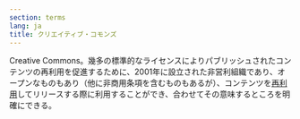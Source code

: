 ```yaml
---
section: terms
lang: ja
title: クリエイティブ・コモンズ
---
```


Creative Commons。幾多の標準的なライセンスによりパブリッシュされたコンテンツの再利用を促進するために、2001年に設立された非営利組織であり、オープンなものもあり（他に非商用条項を含むものもあるが）、コンテンツを[再利用](/glossary/ja/terms/re-use/)してリリースする際に利用することができ、合わせてその意味するところを明確にできる。
